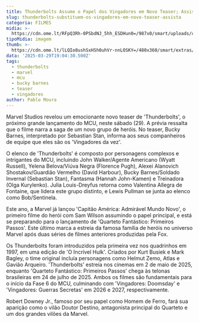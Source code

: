 ```yaml
---
title: Thunderbolts Assume o Papel dos Vingadores em Novo Teaser; Assista
slug: thunderbolts-substituem-os-vingadores-em-novo-teaser-assista
categoria: FILMES
midia: >-
  https://cdn.ome.lt/RFpQ3Rh-0PSbdNJ_5hh_ESDHun0=/987x0/smart/uploads/conteudo/fotos/thunderboltsvarianteposter_MrtVghf.jpg
tipoMidia: imagem
thumb: >-
  https://cdn.ome.lt/lLQIo8ushSxHSh0uhVr-nnLOSKY=/480x360/smart/extras/conteudos/thunderboltsvarianteposter_NUNHYXM.jpg
data: '2025-03-29T19:04:30.500Z'
tags:
  - thunderbolts
  - marvel
  - mcu
  - bucky barnes
  - teaser
  - vingadores
author: Pablo Moura
---
```


Marvel Studios revelou um emocionante novo teaser de 'Thunderbolts', o próximo grande lançamento do MCU, neste sábado (29). A prévia ressalta que o filme narra a saga de um novo grupo de heróis. No teaser, Bucky Barnes, interpretado por Sebastian Stan, informa aos seus companheiros de equipe que eles são os 'Vingadores da vez'.

O elenco de 'Thunderbolts' é composto por personagens complexos e intrigantes do MCU, incluindo John Walker/Agente Americano (Wyatt Russell), Yelena Belova/Viúva Negra (Florence Pugh), Alexei Alanovich Shostakov/Guardião Vermelho (David Harbour), Bucky Barnes/Soldado Invernal (Sebastian Stan), Fantasma (Hannah John-Kamen) e Treinadora (Olga Kurylenko). Julia Louis-Dreyfus retorna como Valentina Allegra de Fontaine, que lidera este grupo distinto, e Lewis Pullman se junta ao elenco como Bob/Sentinela.

Este ano, a Marvel já lançou 'Capitão América: Admirável Mundo Novo', o primeiro filme do herói com Sam Wilson assumindo o papel principal, e está se preparando para o lançamento de 'Quarteto Fantástico: Primeiros Passos'. Este último marca a estreia da famosa família de heróis no universo Marvel após duas séries de filmes anteriores produzidas pela Fox.

Os Thunderbolts foram introduzidos pela primeira vez nos quadrinhos em 1997, em uma edição de 'O Incrível Hulk'. Criados por Kurt Busiek e Mark Bagley, o time original incluía personagens como Helmut Zemo, Atlas e Gavião Arqueiro. 'Thunderbolts' estreia nos cinemas em 2 de maio de 2025, enquanto 'Quarteto Fantástico: Primeiros Passos' chega às telonas brasileiras em 24 de julho de 2025. Ambos os filmes são fundamentais para o início da Fase 6 do MCU, culminando com 'Vingadores: Doomsday' e 'Vingadores: Guerras Secretas' em 2026 e 2027, respectivamente.

Robert Downey Jr., famoso por seu papel como Homem de Ferro, fará sua aparição como o vilão Doutor Destino, antagonista principal do Quarteto e um dos grandes vilões da Marvel.

